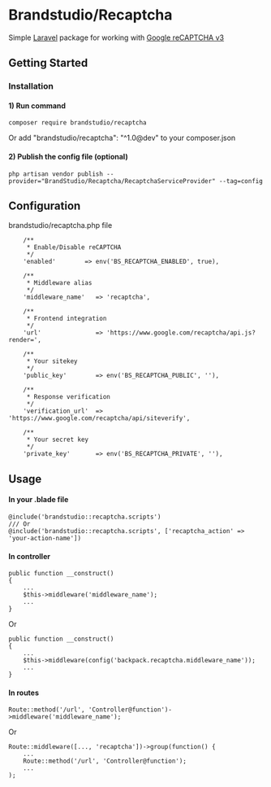 # Brandstudio/Recaptcha
Simple [Laravel](https://laravel.com/docs/5.8) package for working with [Google reCAPTCHA v3](https://developers.google.com/recaptcha/docs/v3)


## Getting Started

### Installation

#### 1) Run command
```
composer require brandstudio/recaptcha
```
Or add "brandstudio/recaptcha": "^1.0@dev" to your composer.json

#### 2) Publish the config file (optional)
```
php artisan vendor publish --provider="BrandStudio/Recaptcha/RecaptchaServiceProvider" --tag=config
```

## Configuration
brandstudio/recaptcha.php file
```
    /**
     * Enable/Disable reCAPTCHA
     */
    'enabled'        => env('BS_RECAPTCHA_ENABLED', true),

    /**
     * Middleware alias
     */
    'middleware_name'   => 'recaptcha',

    /**
     * Frontend integration
     */
    'url'               => 'https://www.google.com/recaptcha/api.js?render=',

    /**
     * Your sitekey
     */
    'public_key'        => env('BS_RECAPTCHA_PUBLIC', ''),

    /**
     * Response verification
     */
    'verification_url'  => 'https://www.google.com/recaptcha/api/siteverify',

    /**
     * Your secret key
     */
    'private_key'       => env('BS_RECAPTCHA_PRIVATE', ''),

```
## Usage
#### In your .blade file
```
@include('brandstudio::recaptcha.scripts')
/// Or
@include('brandstudio::recaptcha.scripts', ['recaptcha_action' => 'your-action-name'])
```
#### In controller
```
public function __construct()
{
    ...
    $this->middleware('middleware_name');
    ...
}
```
Or
```
public function __construct()
{
    ...
    $this->middleware(config('backpack.recaptcha.middleware_name'));
    ...
}
```

#### In routes
```
Route::method('/url', 'Controller@function')->middleware('middleware_name');
```
Or
```
Route::middleware([..., 'recaptcha'])->group(function() {
    ...
    Route::method('/url', 'Controller@function');
    ...
);
```

